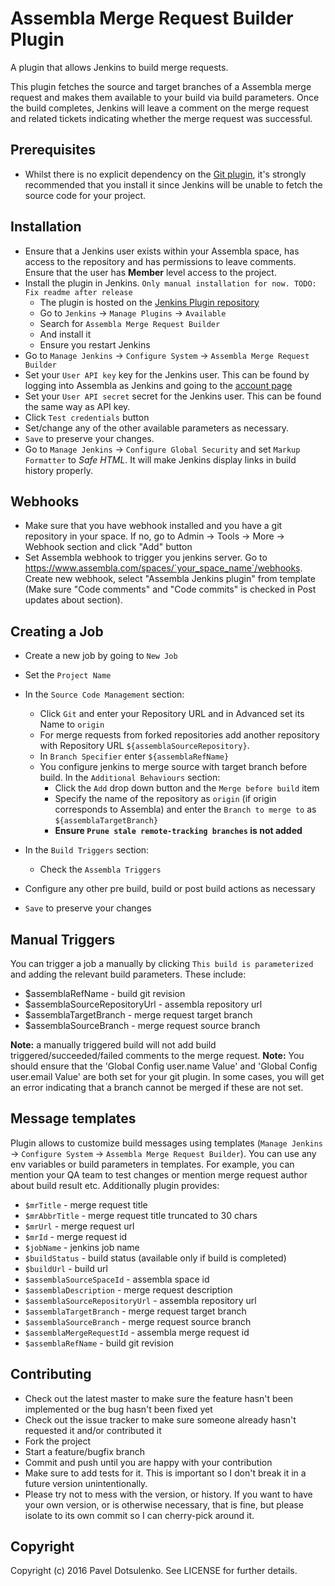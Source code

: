 # Assembla Merge Request Builder Plugin

A plugin that allows Jenkins to build merge requests.

This plugin fetches the source and target branches of a Assembla merge request and makes them available
to your build via build parameters. Once the build completes, Jenkins will leave a comment on the merge
request and related tickets indicating whether the merge request was successful.

## Prerequisites

* Whilst there is no explicit dependency on the [Git plugin](https://wiki.jenkins-ci.org/display/JENKINS/Git+Plugin),
  it's strongly recommended that you install it since Jenkins will be unable to fetch the source code for your project.

## Installation

* Ensure that a Jenkins user exists within your Assembla space, has access to the repository and has permissions to leave comments. Ensure that the user
  has **Member** level access to the project.
* Install the plugin in Jenkins. `Only manual installation for now. TODO: Fix readme after release`
    * The plugin is hosted on the [Jenkins Plugin repository](https://wiki.jenkins-ci.org/display/JENKINS/Assembla+Merge+Request+Builder+Plugin) 
    * Go to ``Jenkins`` -> ``Manage Plugins`` -> ``Available``
    * Search for ``Assembla Merge Request Builder``
    * And install it
    * Ensure you restart Jenkins
* Go to ``Manage Jenkins`` -> ``Configure System`` -> ``Assembla Merge Request Builder``
* Set your ``User API key`` key for the Jenkins user. This can be found by logging into Assembla as Jenkins and going to the [account page](https://www.assembla.com/user/edit/manage_clients) 
* Set your ``User API secret`` secret for the Jenkins user. This can be found the same way as API key.
* Click `Test credentials` button 
* Set/change any of the other available parameters as necessary.
* ``Save`` to preserve your changes.
* Go to `Manage Jenkins` -> `Configure Global Security` and set `Markup Formatter` to *Safe HTML*. It will make Jenkins display links in build history properly.

## Webhooks
* Make sure that you have webhook installed and you have a git repository in your space. If no, go to Admin -> Tools -> More -> Webhook section and click "Add" button
* Set Assembla webhook to trigger you jenkins server. Go to https://www.assembla.com/spaces/`your_space_name`/webhooks. Create new webhook, select "Assembla Jenkins plugin" from template (Make sure "Code comments" and "Code commits" is checked in Post updates about section).

## Creating a Job

* Create a new job by going to ``New Job``
* Set the ``Project Name``
* In the ``Source Code Management`` section:
    * Click ``Git`` and enter your Repository URL and in Advanced set its Name to ``origin``
    * For merge requests from forked repositories add another repository with Repository URL ``${assemblaSourceRepository}``.
    * In ``Branch Specifier`` enter ``${assemblaRefName}``
    * You configure jenkins to merge source with target branch before build. In the ``Additional Behaviours`` section:
        * Click the ``Add`` drop down button and the ``Merge before build`` item
        * Specify the name of the repository as ``origin`` (if origin corresponds to Assembla) and enter the
          ``Branch to merge to`` as ``${assemblaTargetBranch}``
        * **Ensure ``Prune stale remote-tracking branches`` is not added**
* In the ``Build Triggers`` section:
    * Check the ``Assembla Triggers``
    
* Configure any other pre build, build or post build actions as necessary
* ``Save`` to preserve your changes

## Manual Triggers

You can trigger a job a manually by clicking ``This build is parameterized`` and adding the relevant build parameters.
These include:

* $assemblaRefName - build git revision
* $assemblaSourceRepositoryUrl - assembla repository url
* $assemblaTargetBranch - merge request target branch
* $assemblaSourceBranch - merge request source branch

__Note:__  a manually triggered build will not add build triggered/succeeded/failed comments to the merge request.
__Note:__  You should ensure that the 'Global Config user.name Value' and 'Global Config user.email Value' are both set for your git plugin.  In some cases, you will get an error indicating that a branch cannot be merged if these are not set.

## Message templates

Plugin allows to customize build messages using templates (``Manage Jenkins`` -> ``Configure System`` -> ``Assembla Merge Request Builder``). 
You can use any env variables or build parameters in templates. For example, you can mention your QA team to test changes
or mention merge request author about build result etc. Additionally plugin provides:

* `$mrTitle` - merge request title
* `$mrAbbrTitle` - merge request title truncated to 30 chars
* `$mrUrl` - merge request url
* `$mrId` - merge request id
* `$jobName` - jenkins job name
* `$buildStatus` - build status (available only if build is completed)
* `$buildUrl` - build url
* `$assemblaSourceSpaceId` - assembla space id
* `$assemblaDescription` - merge request description
* `$assemblaSourceRepositoryUrl` - assembla repository url
* `$assemblaTargetBranch` - merge request target branch
* `$assemblaSourceBranch` - merge request source branch
* `$assemblaMergeRequestId` - assembla merge request id
* `$assemblaRefName` - build git revision

## Contributing

* Check out the latest master to make sure the feature hasn't been implemented or the bug hasn't been fixed yet
* Check out the issue tracker to make sure someone already hasn't requested it and/or contributed it
* Fork the project
* Start a feature/bugfix branch
* Commit and push until you are happy with your contribution
* Make sure to add tests for it. This is important so I don't break it in a future version unintentionally.
* Please try not to mess with the version, or history. If you want to have your own version, or is otherwise necessary, that is fine,
  but please isolate to its own commit so I can cherry-pick around it.

## Copyright

Copyright (c) 2016 Pavel Dotsulenko. See LICENSE for further details.